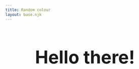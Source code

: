 ```yaml
---
title: Random colour
layout: base.njk
---
```

<h1 id="message" style="text-align: center; font-size: 4em">Hello there!</h1>

<script>
function getRandomColor() {
  const letters = '0123456789ABCDEF';
  let color = '#';
  for (let i = 0; i < 6; i++) {
    color += letters[Math.floor(Math.random() * 16)];
  }
  return color;
}

function changeColors() {
    document.getElementById('message').style.color = getRandomColor();
    document.body.style.backgroundColor = getRandomColor();
}

window.setInterval(changeColors, 3000)

</script>